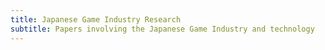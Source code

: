 ```yaml
---
title: Japanese Game Industry Research
subtitle: Papers involving the Japanese Game Industry and technology
---
```

